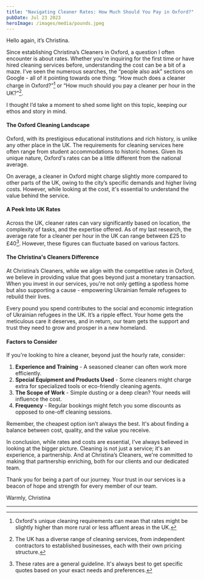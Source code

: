 ```yaml
---
title: "Navigating Cleaner Rates: How Much Should You Pay in Oxford?"
pubDate: Jul 23 2023
heroImage: /images/media/pounds.jpeg
---
```

Hello again, it’s Christina.

Since establishing Christina’s Cleaners in Oxford, a question I often encounter is about rates. Whether you're inquiring for the first time or have hired cleaning services before, understanding the cost can be a bit of a maze. I’ve seen the numerous searches, the “people also ask” sections on Google - all of it pointing towards one thing: “How much does a cleaner charge in Oxford?”[^1^] or “How much should you pay a cleaner per hour in the UK?”[^2^].

I thought I’d take a moment to shed some light on this topic, keeping our ethos and story in mind.

#### The Oxford Cleaning Landscape

Oxford, with its prestigious educational institutions and rich history, is unlike any other place in the UK. The requirements for cleaning services here often range from student accommodations to historic homes. Given its unique nature, Oxford's rates can be a little different from the national average.

On average, a cleaner in Oxford might charge slightly more compared to other parts of the UK, owing to the city’s specific demands and higher living costs. However, while looking at the cost, it's essential to understand the value behind the service.

#### A Peek Into UK Rates

Across the UK, cleaner rates can vary significantly based on location, the complexity of tasks, and the expertise offered. As of my last research, the average rate for a cleaner per hour in the UK can range between £25 to £40[^3^]. However, these figures can fluctuate based on various factors.

#### The Christina's Cleaners Difference

At Christina’s Cleaners, while we align with the competitive rates in Oxford, we believe in providing value that goes beyond just a monetary transaction. When you invest in our services, you're not only getting a spotless home but also supporting a cause - empowering Ukrainian female refugees to rebuild their lives.

Every pound you spend contributes to the social and economic integration of Ukrainian refugees in the UK. It’s a ripple effect. Your home gets the meticulous care it deserves, and in return, our team gets the support and trust they need to grow and prosper in a new homeland.

#### Factors to Consider

If you're looking to hire a cleaner, beyond just the hourly rate, consider:

1. **Experience and Training** - A seasoned cleaner can often work more efficiently.
2. **Special Equipment and Products Used** - Some cleaners might charge extra for specialized tools or eco-friendly cleaning agents.
3. **The Scope of Work** - Simple dusting or a deep clean? Your needs will influence the cost.
4. **Frequency** - Regular bookings might fetch you some discounts as opposed to one-off cleaning sessions.

Remember, the cheapest option isn’t always the best. It's about finding a balance between cost, quality, and the value you receive.

In conclusion, while rates and costs are essential, I've always believed in looking at the bigger picture. Cleaning is not just a service; it's an experience, a partnership. And at Christina’s Cleaners, we're committed to making that partnership enriching, both for our clients and our dedicated team.

Thank you for being a part of our journey. Your trust in our services is a beacon of hope and strength for every member of our team.

Warmly,
Christina

- - -

[^1^]: Oxford's unique cleaning requirements can mean that rates might be slightly higher than more rural or less affluent areas in the UK.

[^2^]: The UK has a diverse range of cleaning services, from independent contractors to established businesses, each with their own pricing structure.

[^3^]: These rates are a general guideline. It's always best to get specific quotes based on your exact needs and preferences.